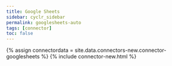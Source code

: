 ```yaml
---
title: Google Sheets
sidebar: cyclr_sidebar
permalink: googlesheets-auto
tags: [connector]
toc: false
---
```

{% assign connectordata = site.data.connectors-new.connector-googlesheets %}
{% include connector-new.html %}	